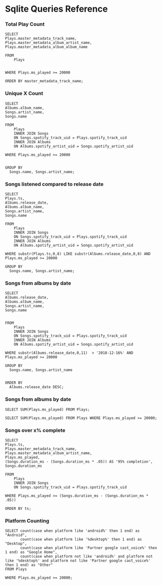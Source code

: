 # Sqlite Queries Reference

### Total Play Count

```
SELECT
Plays.master_metadata_track_name,
Plays.master_metadata_album_artist_name,
Plays.master_metadata_album_album_name

FROM
    Plays


WHERE Plays.ms_played >= 20000

ORDER BY master_metadata_track_name;
```



### Unique X Count

```
SELECT
Albums.album_name,
Songs.artist_name,
Songs.name

FROM
    Plays
    INNER JOIN Songs 
	ON Songs.spotify_track_uid = Plays.spotify_track_uid
	INNER JOIN Albums 
	ON Albums.spotify_artist_uid = Songs.spotify_artist_uid

WHERE Plays.ms_played >= 20000


GROUP BY 
  Songs.name, Songs.artist_name;
```  
 

### Songs listened compared to release date

```
SELECT
Plays.ts,
Albums.release_date,
Albums.album_name,
Songs.artist_name,
Songs.name

FROM
    Plays
    INNER JOIN Songs 
	ON Songs.spotify_track_uid = Plays.spotify_track_uid
	INNER JOIN Albums 
	ON Albums.spotify_artist_uid = Songs.spotify_artist_uid
	
WHERE substr(Plays.ts,0,8) LIKE substr(Albums.release_date,0,8) AND Plays.ms_played >= 20000

GROUP BY 
  Songs.name, Songs.artist_name;
```



### Songs from albums by date

```
SELECT
Albums.release_date,
Albums.album_name,
Songs.artist_name,
Songs.name


FROM
    Plays
    INNER JOIN Songs 
	ON Songs.spotify_track_uid = Plays.spotify_track_uid
	INNER JOIN Albums 
	ON Albums.spotify_artist_uid = Songs.spotify_artist_uid
	
WHERE substr(Albums.release_date,0,11)  > '2018-12-16%' AND Plays.ms_played >= 20000

GROUP BY 
  Songs.name, Songs.artist_name
  

ORDER BY 
  Albums.release_date DESC;
```

### Songs from albums by date

`SELECT SUM(Plays.ms_played) FROM Plays;`

`SELECT SUM(Plays.ms_played) FROM Plays WHERE Plays.ms_played >= 20000;`

### Songs over x% complete
```
SELECT
Plays.ts,
Plays.master_metadata_track_name,
Plays.master_metadata_album_artist_name,
Plays.ms_played,
(Songs.duration_ms - (Songs.duration_ms * .05)) AS '95% completion',
Songs.duration_ms

FROM
    Plays
    INNER JOIN Songs 
	ON Songs.spotify_track_uid = Plays.spotify_track_uid

WHERE Plays.ms_played >= (Songs.duration_ms - (Songs.duration_ms * .05))

ORDER BY ts;
```

### Platform Counting
```
SELECT count(case when platform like 'android%' then 1 end) as "Android",
       count(case when platform like '%desktop%' then 1 end) as "Desktop",
       count(case when platform like 'Partner google cast_voice%' then 1 end) as "Google Home",
	   count(case when platform not like 'android%' and platform not like '%desktop%' and platform not like 'Partner google cast_voice%' then 1 end) as "Other"
FROM Plays

WHERE Plays.ms_played >= 20000;
```


